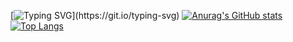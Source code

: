 [![Typing SVG](https://readme-typing-svg.herokuapp.com?font=Fira+Code&size=12&pause=1000&width=520&lines=Try+to+learn+something+about+everything+and+everything+about+something.)](https://git.io/typing-svg)
[![Anurag's GitHub stats](https://github-readme-stats.vercel.app/api?username=Shuyoou&show_icons=true&theme=graywhite)](https://github.com/Shuyoou)
[![Top Langs](https://github-readme-stats.vercel.app/api/top-langs/?username=Shuyoou&layout=compact)](https://github.com/Shuyoou)

<!--
**Shuyoou/Shuyoou** is a ✨ _special_ ✨ repository because its `README.md` (this file) appears on your GitHub profile.

Here are some ideas to get you started:

- 🔭 I’m currently working on ...
- 🌱 I’m currently learning ...
- 👯 I’m looking to collaborate on ...
- 🤔 I’m looking for help with ...
- 💬 Ask me about ...
- 📫 How to reach me: ...
- 😄 Pronouns: ...
- ⚡ Fun fact: ...
-->
